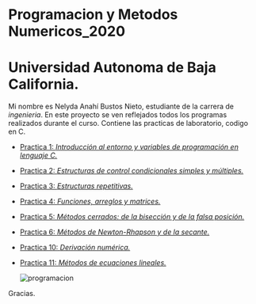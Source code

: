 
# Programacion y Metodos Numericos_2020
# Universidad Autonoma de Baja California.
Mi nombre es Nelyda Anahí Bustos Nieto, estudiante de la carrera de *ingenieria*. 
En este proyecto se ven reflejados todos los programas realizados durante el curso. Contiene las practicas de laboratorio, codigo en C.

* [Practica 1: _Introducción al entorno y variables de programación en lenguaje C._](https://github.com/nelydaBustos/NelydaBustos-PyMN-2020/tree/main/practica%201)
* [Practica 2: _Estructuras de control condicionales simples y múltiples._](https://github.com/nelydaBustos/NelydaBustos-PyMN-2020/tree/main/Practica%202)
* [Practica 3: _Estructuras repetitivas._](https://github.com/nelydaBustos/NelydaBustos-PyMN-2020/tree/main/practica%203)
* [Practica 4: _Funciones, arreglos y matrices._](https://github.com/nelydaBustos/NelydaBustos-PyMN-2020/tree/main/practica%204)
* [Practica 5: _Métodos cerrados: de la bisección y de la falsa posición._](https://github.com/nelydaBustos/NelydaBustos-PyMN-2020/tree/main/practica%205)
* [Practica 6: _Métodos de Newton-Rhapson y de la secante._](https://github.com/nelydaBustos/NelydaBustos-PyMN-2020/tree/main/practica%206)
* [Practica 10: _Derivación numérica._](https://github.com/nelydaBustos/NelydaBustos-PyMN-2020/tree/main/practica%2010)
* [Practica 11: _Métodos de ecuaciones lineales._](https://github.com/nelydaBustos/NelydaBustos-PyMN-2020/tree/main/practica%2011)



     ![programacion](https://image.freepik.com/vector-gratis/elementos-programacion-color_1040-520.jpg)


Gracias. 
